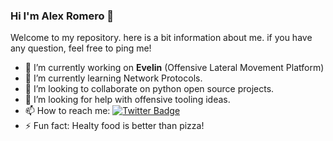 ### Hi I'm Alex Romero 👋

Welcome to my repository. here is a bit information about me. if you have any question, feel free to ping me!

- 🔭 I’m currently working on **Evelin** (Offensive Lateral Movement Platform)
- 🌱 I’m currently learning Network Protocols.
- 👯 I’m looking to collaborate on python open source projects.
- 🤔 I’m looking for help with offensive tooling ideas.
- 📫 How to reach me: [![Twitter Badge](https://img.shields.io/badge/-@NtAlexio2-1ca0f1?style=flat&labelColor=1ca0f1&logo=twitter&logoColor=white&link=https://twitter.com/NtAlexio2)](https://twitter.com/NtAlexio2) 
- ⚡ Fun fact: Healty food is better than pizza!
